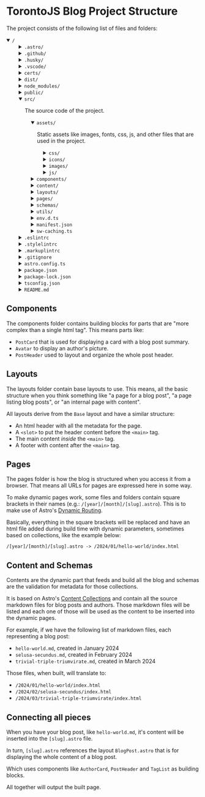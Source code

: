 # TorontoJS Blog Project Structure

The project consists of the following list of files and folders:

<details open>
  <summary><code>/</code></summary>
  <details style="padding-inline-start: 2rem;">
    <summary><code>.astro/</code></summary>
    <p style="padding-inline-start: 1rem;">Astro's internal files, this is auto generated and should not be modified.</p>
    <p style="padding-inline-start: 1rem;">The most important files here are type definitions, generated by running the command: <code>npm run astro sync</code>.</p>
  </details>
  <details style="padding-inline-start: 2rem;">
    <summary><code>.github/</code></summary>
    <p style="padding-inline-start: 1rem;">GitHub configuration files, the most important files are <code>workflows/astro.yml</code> which builds the project using Github Actions and <code>dependabot.yml</code> which configures dependabot to generate alerts about outdated extensions.</p>
  </details>
  <details style="padding-inline-start: 2rem;">
    <summary><code>.husky/</code></summary>
    <p style="padding-inline-start: 1rem;">Husky is a tool that hooks into git and run commands before actions are made, such as commits and pushes. The files here are simple commands that run before git performs one of those actions.</p>
  </details>
  <details style="padding-inline-start: 2rem;">
    <summary><code>.vscode/</code></summary>
    <p style="padding-inline-start: 1rem;">Visual Studio Code configuration files, including settings, extensions, and launch settings.</p>
    <p style="padding-inline-start: 1rem;">The most important file here is <code>settings.json</code> which configures the editor settings. Most settings are for formatting, line ending and using tabs instead of spaces.</p>
  </details>
  <details style="padding-inline-start: 2rem;">
    <summary><code>certs/</code></summary>
    <p style="padding-inline-start: 1rem;">SSL certificates for local development. Those files should be generetad using <code>mkcert</code> following the same instructions on the <a href="setup.md">Setup page</a>.</p>
  </details>
  <details style="padding-inline-start: 2rem;">
    <summary><code>dist/</code></summary>
    <p style="padding-inline-start: 1rem;">The output of <code>npm run build</code>, this is the production build results.</p>
  </details>
  <details style="padding-inline-start: 2rem;">
    <summary><code>node_modules/</code></summary>
    <p style="padding-inline-start: 1rem;">The dependencies of the project. This is generated by <code>npm install</code>.</p>
  </details>
  <details style="padding-inline-start: 2rem;">
    <summary><code>public/</code></summary>
    <p style="padding-inline-start: 1rem;">Static files for the project, those are copied without any processing to the <code>dist/</code> folder and are available at the root of the site.</p>
    <p style="padding-inline-start: 1rem;">Examples of files that are in this folder are <code>favicon.ico</code> and <code>robots.txt</code>. Those have to be accessible on the built project but are not referenced anywhere in the code, so they should be put in the <code>public</code> folder.</p>
  </details>
  <details open style="padding-inline-start: 2rem;">
    <summary><code>src/</code></summary>
    <p style="padding-inline-start: 1rem;">The source code of the project.</p>
    <details open style="padding-inline-start: 2rem;">
      <summary><code>assets/</code></summary>
      <p style="padding-inline-start: 1rem;">Static assets like images, fonts, css, js, and other files that are used in the project.</p>
      <details style="padding-inline-start: 2rem;">
        <summary><code>css/</code></summary>
        <p style="padding-inline-start: 1rem;">CSS files of the project.</p>
      </details>
      <details style="padding-inline-start: 2rem;">
        <summary><code>icons/</code></summary>
        <p style="padding-inline-start: 1rem;">Custom icons that are not covered by the libraries for the <code>Icon</code> component.</p>
      </details>
      <details style="padding-inline-start: 2rem;">
        <summary><code>images/</code></summary>
        <p style="padding-inline-start: 1rem;">Images used in the project, like logos.</p>
      </details>
      <details style="padding-inline-start: 2rem;">
        <summary><code>js/</code></summary>
        <p style="padding-inline-start: 1rem;">JavaScript files that are not components, like scripts that run on the client side.</p>
      </details>
    </details>
    <details style="padding-inline-start: 2rem;">
      <summary><code>components/</code></summary>
      <p style="padding-inline-start: 1rem;">The components used for all pieces that are "more complex than an html tag". Read more about it below.</p>
    </details>
    <details style="padding-inline-start: 2rem;">
      <summary><code>content/</code></summary>
      <p style="padding-inline-start: 1rem;">This folder comes from Astro's structure, it contains all files that will be processed, like blog posts. Read more about it below.</p>
    </details>
    <details style="padding-inline-start: 2rem;">
      <summary><code>layouts/</code></summary>
      <p style="padding-inline-start: 1rem;">Resuable layouts that are used across multiple pages. Read more about it below.</p>
    </details>
    <details style="padding-inline-start: 2rem;">
      <summary><code>pages/</code></summary>
      <p style="padding-inline-start: 1rem;">Pages are the main content of the site, they are the entry points of the site. Read more about it below.</p>
    </details>
    <details style="padding-inline-start: 2rem;">
      <summary><code>schemas/</code></summary>
      <p style="padding-inline-start: 1rem;">The schema definiton for contents. Read more about it below.</p>
    </details>
    <details style="padding-inline-start: 2rem;">
      <summary><code>utils/</code></summary>
      <p style="padding-inline-start: 1rem;">Utility functions that are used across the project. this contains things like functions to sort and organize blog posts that are referenced in multiple places.</p>
    </details>
    <details style="padding-inline-start: 2rem;">
      <summary><code>env.d.ts</code></summary>
      <p style="padding-inline-start: 1rem;">Global typescript type file, used to declare global variables and other things that should be made available throughout the project.</p>
    </details>
    <details style="padding-inline-start: 2rem;">
      <summary><code>manifest.json</code></summary>
      <p style="padding-inline-start: 1rem;">Web App Manifest file, used to configure the PWA part of the project.</p>
    </details>
    <details style="padding-inline-start: 2rem;">
      <summary><code>sw-caching.ts</code></summary>
      <p style="padding-inline-start: 1rem;">Service Worker caching strategies to be used. This is what instructs the service worker on how to cache the site.</p>
    </details>
  </details>
  <details style="padding-inline-start: 2rem;">
    <summary><code>.eslintrc</code></summary>
    <p style="padding-inline-start: 1rem;">ESLint configuration file, used to configure the linter for JavaScript and TypeScript files.</p>
  </details>
  <details style="padding-inline-start: 2rem;">
    <summary><code>.stylelintrc</code></summary>
    <p style="padding-inline-start: 1rem;">Stylelint configuration file, used to configure the linter for CSS files.</p>
  </details>
  <details style="padding-inline-start: 2rem;">
    <summary><code>.markuplintrc</code></summary>
    <p style="padding-inline-start: 1rem;">Markuplint configuration file, used to configure the linter for HTML and Astro files.</p>
  </details>
  <details style="padding-inline-start: 2rem;">
    <summary><code>.gitignore</code></summary>
    <p style="padding-inline-start: 1rem;">Git configuration file, used to tell git which files to ignore.</p>
  </details>
  <details style="padding-inline-start: 2rem;">
    <summary><code>astro.config.ts</code></summary>
    <p style="padding-inline-start: 1rem;">Astro configuration file, used to configure Astro's behavior.</p>
  </details>
  <details style="padding-inline-start: 2rem;">
    <summary><code>package.json</code></summary>
    <p style="padding-inline-start: 1rem;">NPM configuration file, lists out the project's dependencies and some configuration.</p>
  </details>
  <details style="padding-inline-start: 2rem;">
    <summary><code>package-lock.json</code></summary>
    <p style="padding-inline-start: 1rem;">NPM lock file, used to lock the versions of the dependencies.</p>
  </details>
  <details style="padding-inline-start: 2rem;">
    <summary><code>tsconfig.json</code></summary>
    <p style="padding-inline-start: 1rem;">TypeScript configuration file, used to configure the TypeScript compiler.</p>
  </details>
  <details style="padding-inline-start: 2rem;">
    <summary><code>README.md</code></summary>
    <p style="padding-inline-start: 1rem;">Main documentation for the project.</p>
  </details>
</details>

## Components

The components folder contains building blocks for parts that are "more complex than a single html tag". This means parts like:

- `PostCard` that is used for displaying a card with a blog post summary.
- `Avatar` to display an author's picture.
- `PostHeader` used to layout and organize the whole post header.

## Layouts

The layouts folder contain base layouts to use. This means, all the basic structure when you think something like "a page for a blog post", "a page listing blog posts", or "an internal page with content".

All layouts derive from the `Base` layout and have a similar structure:

- An html header with all the metadata for the page.
- A `<slot>` to put the header content before the `<main>` tag.
- The main content _inside_ the `<main>` tag.
- A footer with content after the `<main>` tag.

## Pages

The pages folder is how the blog is structured when you access it from a browser. That means all URLs for pages are expressed here in some way.

To make dynamic pages work, some files and folders contain square brackets in their names (e.g.: `/[year]/[month]/[slug].astro`). This is to make use of Astro's [Dynamic Routing](https://docs.astro.build/en/guides/routing/).

Basically, everything in the square brackets will be replaced and have an html file added during build time with dynamic parameters, sometimes based on collections, like the example below:

```
/[year]/[month]/[slug].astro -> /2024/01/hello-world/index.html
```

## Content and Schemas

Contents are the dynamic part that feeds and build all the blog and schemas are the validation for metadata for those collections.

It is based on Astro's [Content Collections](https://docs.astro.build/en/guides/content-collections/) and contain all the source markdown files for blog posts and authors. Those markdown files will be listed and each one of those will be used as the content to be inserted into the dynamic pages.

For example, if we have the following list of markdown files, each representing a blog post:

- `hello-world.md`, created in January 2024
- `selusa-secundus.md`, created in February 2024
- `trivial-triple-triumvirate.md`, created in March 2024

Those files, when built, will translate to:

- `/2024/01/hello-world/index.html`
- `/2024/02/selusa-secundus/index.html`
- `/2024/03/trivial-triple-triumvirate/index.html`

## Connecting all pieces

When you have your blog post, like `hello-world.md`, it's content will be inserted into the `[slug].astro` file.

In turn, `[slug].astro` references the layout `BlogPost.astro` that is for displaying the whole content of a blog post.

Which uses components like `AuthorCard`, `PostHeader` and `TagList` as building blocks.

All together will output the built page.
